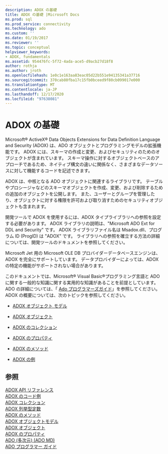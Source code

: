 ```yaml
---
description: ADOX の基礎
title: ADOX の基礎 |Microsoft Docs
ms.prod: sql
ms.prod_service: connectivity
ms.technology: ado
ms.custom: ''
ms.date: 01/19/2017
ms.reviewer: ''
ms.topic: conceptual
helpviewer_keywords:
- ADOX, fundamentals
ms.assetid: 954476fc-5f72-4ada-ace5-d9acb27d18f8
author: rothja
ms.author: jroth
ms.openlocfilehash: 1e0c1e163aa83eac05d22b551e94135341a37716
ms.sourcegitcommit: 370cab80fba17c15fb0bceed9f80cb099017e000
ms.translationtype: MT
ms.contentlocale: ja-JP
ms.lasthandoff: 12/17/2020
ms.locfileid: "97638081"
---
```

# <a name="adox-fundamentals"></a>ADOX の基礎
Microsoft® ActiveX® Data Objects Extensions for Data Definition Language and Security (ADOX) は、ADO オブジェクトとプログラミングモデルの拡張機能です。 ADOX には、スキーマの作成と変更、およびセキュリティのためのオブジェクトが含まれています。 スキーマ操作に対するオブジェクトベースのアプローチであるため、ネイティブ構文の違いに関係なく、さまざまなデータソースに対して機能するコードを記述できます。  
  
 ADOX は、中核となる ADO オブジェクトに関連するライブラリです。 テーブルやプロシージャなどのスキーマオブジェクトを作成、変更、および削除するための追加のオブジェクトを公開します。 また、ユーザーとグループを管理したり、オブジェクトに対する権限を許可および取り消すためのセキュリティオブジェクトも含まれます。  
  
 開発ツールで ADOX を使用するには、ADOX タイプライブラリへの参照を設定する必要があります。 ADOX ライブラリの説明は、"Microsoft ADO Ext for DDL and Security" です。 ADOX ライブラリファイル名は Msadox.dll、プログラム ID (ProgID) は "ADOX" です。 ライブラリへの参照を確立する方法の詳細については、開発ツールのドキュメントを参照してください。  
  
 Microsoft Jet 用の Microsoft OLE DB プロバイダーデータベースエンジンは、ADOX を完全にサポートしています。 データプロバイダーによっては、ADOX の特定の機能がサポートされない場合があります。  
  
 このドキュメントでは、Microsoft® Visual Basic®プログラミング言語と ADO に関する一般的な知識に関する実用的な知識があることを前提としています。 ADO の詳細については、「 [Ado プログラマーズガイド](../ado-programmer-s-guide.md)」を参照してください。 ADOX の概要については、次のトピックを参照してください。  
  
-   [ADOX オブジェクト モデル](../../reference/adox-api/adox-object-model.md)  
  
-   [ADOX オブジェクト](../../reference/adox-api/adox-objects.md)  
  
-   [ADOX のコレクション](../../reference/adox-api/adox-collections.md)  
  
-   [ADOX のプロパティ](../../reference/adox-api/adox-properties.md)  
  
-   [ADOX のメソッド](../../reference/adox-api/adox-methods.md)  
  
-   [ADOX の例](../../reference/adox-api/adox-code-examples.md)  
  
## <a name="see-also"></a>参照  
 [ADOX API リファレンス](../../reference/adox-api/adox-object-model.md)   
 [ADOX のコード例](../../reference/adox-api/adox-code-examples.md)   
 [ADOX コレクション](../../reference/adox-api/adox-collections.md)   
 [ADOX 列挙型定数](../../reference/adox-api/adox-enumerated-constants.md)   
 [ADOX のメソッド](../../reference/adox-api/adox-methods.md)   
 [ADOX オブジェクトモデル](../../reference/adox-api/adox-object-model.md)   
 [ADOX オブジェクト](../../reference/adox-api/adox-objects.md)   
 [ADOX のプロパティ](../../reference/adox-api/adox-properties.md)   
 [ADO (多次元) (ADO MD)](../multidimensional/ado-multidimensional-ado-md.md)   
 [ADO プログラマー ガイド](../ado-programmer-s-guide.md)

